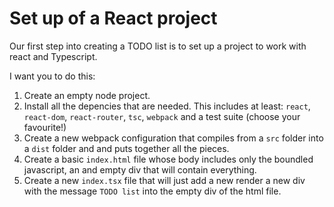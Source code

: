 # Set up of a React project

Our first step into creating a TODO list is to set up a project to work with react and Typescript.

I want you to do this:

1. Create an empty node project.
2. Install all the depencies that are needed. This includes at least: `react`, `react-dom`, `react-router`, `tsc`, `webpack` and a test suite (choose your favourite!)
3. Create a new webpack configuration that compiles from a `src` folder into a `dist` folder and and puts together all the pieces.
4. Create a basic `index.html` file whose body includes only the boundled javascript, an and empty div that will contain everything.
5. Create a new `index.tsx` file that will just add a new render a new div with the message `TODO list` into the empty div of the html file.
